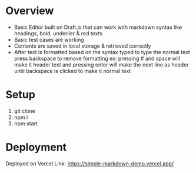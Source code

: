 # Overview

- Basic Editor built on Draft.js that can work with markdown syntax like headings, bold, underlier & red texts
- Basic test cases are working
- Contents are saved in local storage & retrieved correctly
- After text is formatted based on the syntax typed to type the normal text press backspace to remove formatting
  ex: pressing # and space will make it header text and pressing enter will make the next line as header until backspace is clicked to make it normal text

# Setup

1. git clone
2. npm i
3. npm start

# Deployment

Deployed on Vercel Link: https://simple-markdown-demo.vercel.app/
